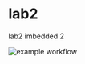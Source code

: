 # lab2
lab2 imbedded 2


![example workflow](https://github.com/codyargyle/lab2/actions/workflows/main.yml/badge.svg)
